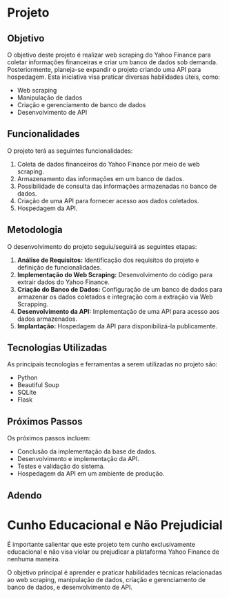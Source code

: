 # Projeto

## Objetivo
O objetivo deste projeto é realizar web scraping do Yahoo Finance para coletar informações financeiras e criar um banco de dados sob demanda. Posteriormente, planeja-se expandir o projeto criando uma API para hospedagem. Esta iniciativa visa praticar diversas habilidades úteis, como:

- Web scraping
- Manipulação de dados
- Criação e gerenciamento de banco de dados
- Desenvolvimento de API

## Funcionalidades
O projeto terá as seguintes funcionalidades:

1. Coleta de dados financeiros do Yahoo Finance por meio de web scraping.
2. Armazenamento das informações em um banco de dados.
3. Possibilidade de consulta das informações armazenadas no banco de dados.
4. Criação de uma API para fornecer acesso aos dados coletados.
5. Hospedagem da API.

## Metodologia
O desenvolvimento do projeto seguiu/seguirá as seguintes etapas:

1. **Análise de Requisitos:** Identificação dos requisitos do projeto e definição de funcionalidades.
2. **Implementação do Web Scraping:** Desenvolvimento do código para extrair dados do Yahoo Finance.
3. **Criação do Banco de Dados:** Configuração de um banco de dados para armazenar os dados coletados e integração com a extração via Web Scrapping.
4. **Desenvolvimento da API:** Implementação de uma API para acesso aos dados armazenados.
5. **Implantação:** Hospedagem da API para disponibilizá-la publicamente.

## Tecnologias Utilizadas
As principais tecnologias e ferramentas a serem utilizadas no projeto são:

- Python
- Beautiful Soup
- SQLite
- Flask

## Próximos Passos
Os próximos passos incluem:

- Conclusão da implementação da base de dados.
- Desenvolvimento e implementação da API.
- Testes e validação do sistema.
- Hospedagem da API em um ambiente de produção.



## Adendo
# Cunho Educacional e Não Prejudicial 

É importante salientar que este projeto tem cunho exclusivamente educacional e não visa violar ou prejudicar a plataforma Yahoo Finance de nenhuma maneira.

O objetivo principal é aprender e praticar habilidades técnicas relacionadas ao web scraping, manipulação de dados, criação e gerenciamento de banco de dados, e desenvolvimento de API.

